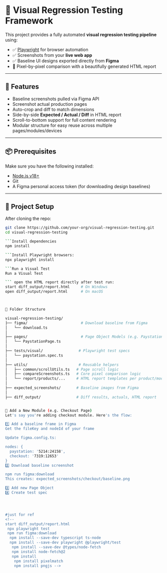 # 🎯 Visual Regression Testing Framework

This project provides a fully automated **visual regression testing pipeline** using:

- ✅ [Playwright](https://playwright.dev/) for browser automation
- ✅ Screenshots from your **live web app**
- ✅ Baseline UI designs exported directly from **Figma**
- 🧪 Pixel-by-pixel comparison with a beautifully generated HTML report

---

## 🚀 Features

- Baseline screenshots pulled via Figma API
- Screenshot actual production pages
- Auto-crop and diff to match dimensions
- Side-by-side **Expected / Actual / Diff** in HTML report
- Scroll-to-bottom support for full content rendering
- Modular structure for easy reuse across multiple pages/modules/devices

---

## 📦 Prerequisites

Make sure you have the following installed:

- [Node.js v18+](https://nodejs.org/en/download/)
- Git
- A Figma personal access token (for downloading design baselines)

---

## 🔧 Project Setup

After cloning the repo:

```bash
git clone https://github.com/your-org/visual-regression-testing.git
cd visual-regression-testing

```Install dependencies
npm install

```Install Playwright browsers:
npx playwright install

```Run a Visual Test
Run a Visual Test

``` open the HTML report directly after test run:
start diff_output/report.html     # On Windows
open diff_output/report.html      # On macOS



📂 Folder Structure

visual-regression-testing/
├── figma/                        # Download baseline from Figma
│   └── download.ts
│
├── pages/                        # Page Object Models (e.g. PaystationPage)
│   └── PaystationPage.ts
│
├── tests/visual/                # Playwright test specs
│   └── paystation.spec.ts
│
├── utils/                       # Reusable helpers
│   ├── common/scrollUtils.ts   # Page scroll logic
│   ├── compareScreenshots.ts   # Core pixel comparison logic
│   └── report/products/...     # HTML report templates per product/module
│
├── expected_screenshots/       # Baseline images from Figma
│
├── diff_output/                # Diff results, actuals, HTML report


🧪 Add a New Module (e.g. Checkout Page)
Let's say you're adding checkout module. Here's the flow:

1️⃣ Add a baseline frame in Figma
Get the fileKey and nodeId of your frame

Update figma.config.ts:

nodes: {
  paystation: '5214:24158',
  checkout: '7319:12653'
}
2️⃣ Download baseline screenshot

npm run figma:download
This creates: expected_screenshots/checkout/baseline.png

3️⃣ Add new Page Object
4️⃣ Create test spec




#just for ref
<!-- 
start diff_output/report.html 
 npx playwright test
 npm run figma:download
  npm install --save-dev typescript ts-node
  npm install --save-dev playwright @playwright/test
   npm install --save-dev @types/node-fetch
   npm install node-fetch@2
   npm install
    npm install pixelmatch
    npm install pngjs -->